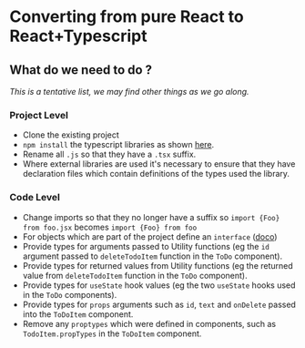 # Converting from pure React to React+Typescript

## What do we need to do ? 
*This is a tentative list, we may find other things as we go along.* 

### Project Level

   * Clone the existing project 
   * `npm install` the typescript libraries as shown [here](https://create-react-app.dev/docs/adding-typescript/#installation).  
   * Rename all `.js` so that they have a `.tsx` suffix.
   * Where external libraries are used it's necessary to ensure that they have declaration files which contain definitions of the types used the library. 

### Code Level

   * Change imports so that they no longer have a suffix so `import {Foo} from foo.jsx` becomes `import {Foo} from foo`
   * For objects which are part of the project define an `interface` ([doco](https://www.typescriptlang.org/docs/handbook/2/everyday-types.html#interfaces))  
   * Provide types for arguments passed to Utility functions (eg the `id` argument passed to `deleteTodoItem` function in the `ToDo` component).
   * Provide types for returned values from Utility functions (eg the returned value from `deleteTodoItem` function in the `ToDo` component).
   * Provide types for `useState` hook values (eg the two `useState` hooks used in the `ToDo` components).
   * Provide types for `props` arguments such as `id`, `text` and `onDelete` passed into the `ToDoItem` component.
   * Remove any `proptypes` which were defined in components, such as `TodoItem.propTypes` in the `ToDoItem` component. 

 
